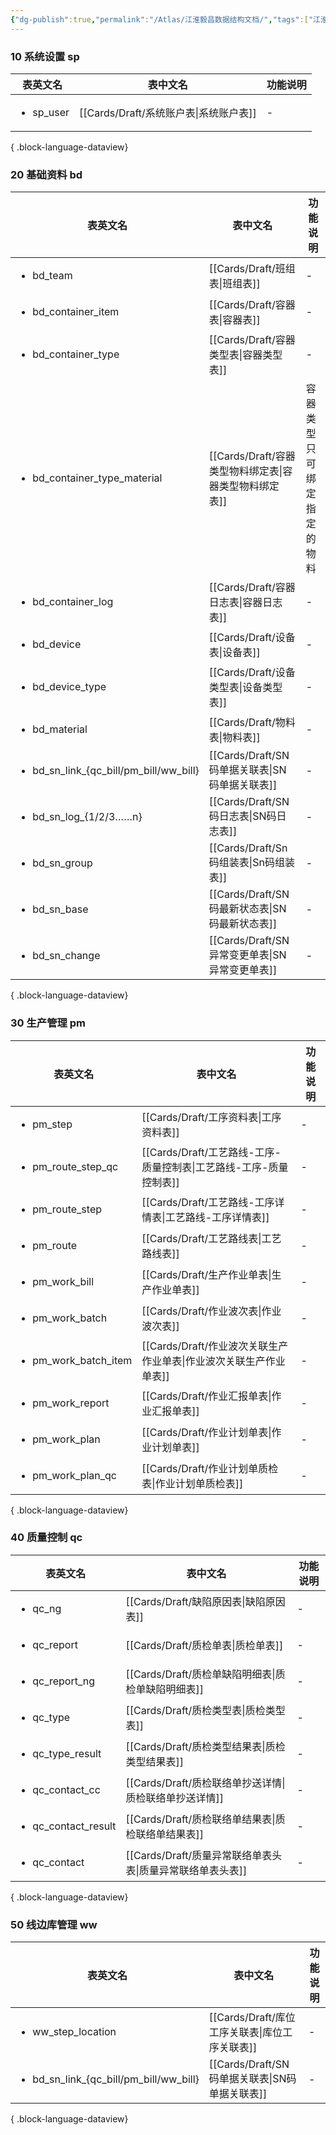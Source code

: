```yaml
---
{"dg-publish":true,"permalink":"/Atlas/江淮毅昌数据结构文档/","tags":["江淮毅昌/蝶创I-MES/MES"]}
---
```



### 10 系统设置 sp

| 表英文名                      | 表中文名                            | 功能说明 |
| ------------------------- | ------------------------------- | ---- |
| <ul><li>sp_user</li></ul> | [[Cards/Draft/系统账户表\|系统账户表]] | \-   |

{ .block-language-dataview}

### 20 基础资料 bd

| 表英文名                                                    | 表中文名                                    | 功能说明          |
| ------------------------------------------------------- | --------------------------------------- | ------------- |
| <ul><li>bd_team</li></ul>                               | [[Cards/Draft/班组表\|班组表]]             | \-            |
| <ul><li>bd_container_item</li></ul>                     | [[Cards/Draft/容器表\|容器表]]             | \-            |
| <ul><li>bd_container_type</li></ul>                     | [[Cards/Draft/容器类型表\|容器类型表]]         | \-            |
| <ul><li>bd_container_type_material</li></ul>            | [[Cards/Draft/容器类型物料绑定表\|容器类型物料绑定表]] | 容器类型只可绑定指定的物料 |
| <ul><li>bd_container_log</li></ul>                      | [[Cards/Draft/容器日志表\|容器日志表]]         | \-            |
| <ul><li>bd_device</li></ul>                             | [[Cards/Draft/设备表\|设备表]]             | \-            |
| <ul><li>bd_device_type</li></ul>                        | [[Cards/Draft/设备类型表\|设备类型表]]         | \-            |
| <ul><li>bd_material</li></ul>                           | [[Cards/Draft/物料表\|物料表]]             | \-            |
| <ul><li>bd_sn_link\_{qc_bill/pm_bill/ww_bill}</li></ul> | [[Cards/Draft/SN码单据关联表\|SN码单据关联表]]   | \-            |
| <ul><li>bd\_sn\_log_{1/2/3……n}</li></ul>                | [[Cards/Draft/SN码日志表\|SN码日志表]]       | \-            |
| <ul><li>bd_sn_group</li></ul>                           | [[Cards/Draft/Sn码组装表\|Sn码组装表]]       | \-            |
| <ul><li>bd_sn_base</li></ul>                            | [[Cards/Draft/SN码最新状态表\|SN码最新状态表]]   | \-            |
| <ul><li>bd_sn_change</li></ul>                          | [[Cards/Draft/SN异常变更单表\|SN异常变更单表]]   | \-            |

{ .block-language-dataview}

### 30 生产管理 pm

| 表英文名                                 | 表中文名                                            | 功能说明 |
| ------------------------------------ | ----------------------------------------------- | ---- |
| <ul><li>pm_step</li></ul>            | [[Cards/Draft/工序资料表\|工序资料表]]                 | \-   |
| <ul><li>pm_route_step_qc</li></ul>   | [[Cards/Draft/工艺路线-工序-质量控制表\|工艺路线-工序-质量控制表]] | \-   |
| <ul><li>pm_route_step</li></ul>      | [[Cards/Draft/工艺路线-工序详情表\|工艺路线-工序详情表]]       | \-   |
| <ul><li>pm_route</li></ul>           | [[Cards/Draft/工艺路线表\|工艺路线表]]                 | \-   |
| <ul><li>pm_work_bill</li></ul>       | [[Cards/Draft/生产作业单表\|生产作业单表]]               | \-   |
| <ul><li>pm_work_batch</li></ul>      | [[Cards/Draft/作业波次表\|作业波次表]]                 | \-   |
| <ul><li>pm_work_batch_item</li></ul> | [[Cards/Draft/作业波次关联生产作业单表\|作业波次关联生产作业单表]]   | \-   |
| <ul><li>pm_work_report</li></ul>     | [[Cards/Draft/作业汇报单表\|作业汇报单表]]               | \-   |
| <ul><li>pm_work_plan</li></ul>       | [[Cards/Draft/作业计划单表\|作业计划单表]]               | \-   |
| <ul><li>pm_work_plan_qc</li></ul>    | [[Cards/Draft/作业计划单质检表\|作业计划单质检表]]           | \-   |

{ .block-language-dataview}

### 40 质量控制 qc

| 表英文名                                | 表中文名                                      | 功能说明 |
| ----------------------------------- | ----------------------------------------- | ---- |
| <ul><li>qc_ng</li></ul>             | [[Cards/Draft/缺陷原因表\|缺陷原因表]]           | \-   |
| <ul><li>qc_report</li></ul>         | [[Cards/Draft/质检单表\|质检单表]]             | \-   |
| <ul><li>qc_report_ng</li></ul>      | [[Cards/Draft/质检单缺陷明细表\|质检单缺陷明细表]]     | \-   |
| <ul><li>qc_type</li></ul>           | [[Cards/Draft/质检类型表\|质检类型表]]           | \-   |
| <ul><li>qc_type_result</li></ul>    | [[Cards/Draft/质检类型结果表\|质检类型结果表]]       | \-   |
| <ul><li>qc_contact_cc</li></ul>     | [[Cards/Draft/质检联络单抄送详情\|质检联络单抄送详情]]   | \-   |
| <ul><li>qc_contact_result</li></ul> | [[Cards/Draft/质检联络单结果表\|质检联络单结果表]]     | \-   |
| <ul><li>qc_contact</li></ul>        | [[Cards/Draft/质量异常联络单表头表\|质量异常联络单表头表]] | \-   |

{ .block-language-dataview}

### 50 线边库管理 ww

| 表英文名                                                    | 表中文名                                  | 功能说明 |
| ------------------------------------------------------- | ------------------------------------- | ---- |
| <ul><li>ww_step_location</li></ul>                      | [[Cards/Draft/库位工序关联表\|库位工序关联表]]   | \-   |
| <ul><li>bd_sn_link\_{qc_bill/pm_bill/ww_bill}</li></ul> | [[Cards/Draft/SN码单据关联表\|SN码单据关联表]] | \-   |

{ .block-language-dataview}